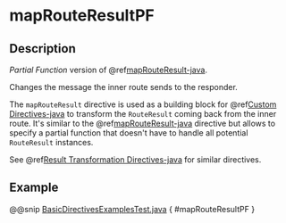 <a id="maprouteresultpf-java"></a>
# mapRouteResultPF

## Description

*Partial Function* version of @ref[mapRouteResult-java](mapRouteResult.md#maprouteresult-java).

Changes the message the inner route sends to the responder.

The `mapRouteResult` directive is used as a building block for @ref[Custom Directives-java](../custom-directives.md#custom-directives-java) to transform the
`RouteResult` coming back from the inner route. It's similar to the @ref[mapRouteResult-java](mapRouteResult.md#maprouteresult-java) directive but allows to
specify a partial function that doesn't have to handle all potential `RouteResult` instances.

See @ref[Result Transformation Directives-java](index.md#result-transformation-directives-java) for similar directives.

## Example

@@snip [BasicDirectivesExamplesTest.java](../../../../../../../test/java/docs/http/javadsl/server/directives/BasicDirectivesExamplesTest.java) { #mapRouteResultPF }